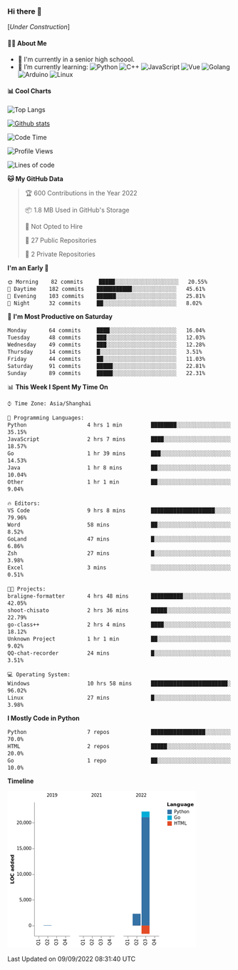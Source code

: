### Hi there 👋

\[*Under Construction*\]

<!--
**NoNormalCreeper/NoNormalCreeper** is a ✨ _special_ ✨ repository because its `README.md` (this file) appears on your GitHub profile.

Here are some ideas to get you started:

- 🔭 I’m currently working on ...
- 🌱 I’m currently learning ...
- 👯 I’m looking to collaborate on ...
- 🤔 I’m looking for help with ...
- 💬 Ask me about ...
- 📫 How to reach me: ...
- 😄 Pronouns: ...
- ⚡ Fun fact: ...
-->

#### 👩‍💻 About Me

- 🏫 I'm currently in a senior high schoool.
- 🌱 I’m currently learning: 
![Python](https://img.shields.io/badge/-Python-blue?style=flat-square&logo=Python&logoColor=fff)
![C++](https://img.shields.io/badge/-C%2B%2B-00599C?style=flat-square&logo=C%2B%2B&logoColor=fff)
![JavaScript](https://img.shields.io/badge/-JavaScript-ffca18?style=flat-square&logo=JavaScript&logoColor=fff)
![Vue](https://img.shields.io/badge/-Vue-4FC08D?style=flat-square&logo=Vue.js&logoColor=fff)
![Golang](https://img.shields.io/badge/-Go-007d9c?style=flat-square&logo=Go&logoColor=fff)
![Arduino](https://img.shields.io/badge/-Arduino-00979D?style=flat-square&logo=Arduino&logoColor=fff)
![Linux](https://img.shields.io/badge/-Linux-FCC624?style=flat-square&logo=Linux&logoColor=fff)

#### 📊 Cool Charts

![Top Langs](https://github-readme-stats.vercel.app/api/top-langs/?username=NoNormalCreeper&layout=compact)

[![Github stats](https://github-readme-stats.vercel.app/api?username=NoNormalCreeper&show_icons=true)](https://github.com/anuraghazra/github-readme-stats)

<!--START_SECTION:waka-->
![Code Time](http://img.shields.io/badge/Code%20Time-94%20hrs%2040%20mins-blue)

![Profile Views](http://img.shields.io/badge/Profile%20Views-4-blue)

![Lines of code](https://img.shields.io/badge/From%20Hello%20World%20I%27ve%20Written-23%20Thousand%20lines%20of%20code-blue)

**🐱 My GitHub Data** 

> 🏆 600 Contributions in the Year 2022
 > 
> 📦 1.8 MB Used in GitHub's Storage 
 > 
> 🚫 Not Opted to Hire
 > 
> 📜 27 Public Repositories 
 > 
> 🔑 2 Private Repositories  
 > 
**I'm an Early 🐤** 

```text
🌞 Morning    82 commits     █████░░░░░░░░░░░░░░░░░░░░   20.55% 
🌆 Daytime    182 commits    ███████████░░░░░░░░░░░░░░   45.61% 
🌃 Evening    103 commits    ██████░░░░░░░░░░░░░░░░░░░   25.81% 
🌙 Night      32 commits     ██░░░░░░░░░░░░░░░░░░░░░░░   8.02%

```
📅 **I'm Most Productive on Saturday** 

```text
Monday       64 commits     ████░░░░░░░░░░░░░░░░░░░░░   16.04% 
Tuesday      48 commits     ███░░░░░░░░░░░░░░░░░░░░░░   12.03% 
Wednesday    49 commits     ███░░░░░░░░░░░░░░░░░░░░░░   12.28% 
Thursday     14 commits     █░░░░░░░░░░░░░░░░░░░░░░░░   3.51% 
Friday       44 commits     ██░░░░░░░░░░░░░░░░░░░░░░░   11.03% 
Saturday     91 commits     █████░░░░░░░░░░░░░░░░░░░░   22.81% 
Sunday       89 commits     █████░░░░░░░░░░░░░░░░░░░░   22.31%

```


📊 **This Week I Spent My Time On** 

```text
⌚︎ Time Zone: Asia/Shanghai

💬 Programming Languages: 
Python                   4 hrs 1 min         ████████░░░░░░░░░░░░░░░░░   35.15% 
JavaScript               2 hrs 7 mins        ████░░░░░░░░░░░░░░░░░░░░░   18.57% 
Go                       1 hr 39 mins        ███░░░░░░░░░░░░░░░░░░░░░░   14.53% 
Java                     1 hr 8 mins         ██░░░░░░░░░░░░░░░░░░░░░░░   10.04% 
Other                    1 hr 1 min          ██░░░░░░░░░░░░░░░░░░░░░░░   9.04%

🔥 Editors: 
VS Code                  9 hrs 8 mins        ████████████████████░░░░░   79.96% 
Word                     58 mins             ██░░░░░░░░░░░░░░░░░░░░░░░   8.52% 
GoLand                   47 mins             █░░░░░░░░░░░░░░░░░░░░░░░░   6.86% 
Zsh                      27 mins             █░░░░░░░░░░░░░░░░░░░░░░░░   3.98% 
Excel                    3 mins              ░░░░░░░░░░░░░░░░░░░░░░░░░   0.51%

🐱‍💻 Projects: 
braligne-formatter       4 hrs 48 mins       ██████████░░░░░░░░░░░░░░░   42.05% 
shoot-chisato            2 hrs 36 mins       █████░░░░░░░░░░░░░░░░░░░░   22.79% 
go-class++               2 hrs 4 mins        ████░░░░░░░░░░░░░░░░░░░░░   18.12% 
Unknown Project          1 hr 1 min          ██░░░░░░░░░░░░░░░░░░░░░░░   9.02% 
QQ-chat-recorder         24 mins             █░░░░░░░░░░░░░░░░░░░░░░░░   3.51%

💻 Operating System: 
Windows                  10 hrs 58 mins      ████████████████████████░   96.02% 
Linux                    27 mins             █░░░░░░░░░░░░░░░░░░░░░░░░   3.98%

```

**I Mostly Code in Python** 

```text
Python                   7 repos             █████████████████░░░░░░░░   70.0% 
HTML                     2 repos             █████░░░░░░░░░░░░░░░░░░░░   20.0% 
Go                       1 repo              ██░░░░░░░░░░░░░░░░░░░░░░░   10.0%

```


**Timeline**

![Chart not found](https://raw.githubusercontent.com/NoNormalCreeper/NoNormalCreeper/main/charts/bar_graph.png) 


 Last Updated on 09/09/2022 08:31:40 UTC
<!--END_SECTION:waka-->

